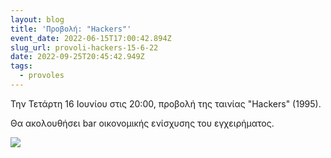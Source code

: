 ```yaml
---
layout: blog
title: 'Προβολή: "Hackers"'
event_date: 2022-06-15T17:00:42.894Z
slug_url: provoli-hackers-15-6-22
date: 2022-09-25T20:45:42.949Z
tags:
  - provoles
---
```

Την Τετάρτη 16 Ιουνίου στις 20:00, προβολή της ταινίας "Hackers" (1995).

Θα ακολουθήσει bar οικονομικής ενίσχυσης του εγχειρήματος.

![](/images/hackers-15-6-22.jpg)